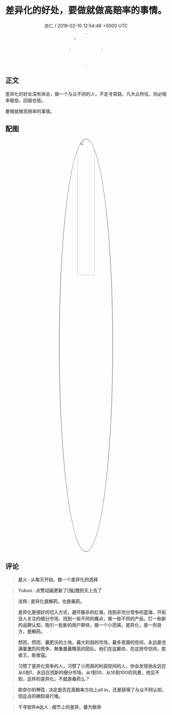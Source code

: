 <h1 align="center">差异化的好处，要做就做高赔率的事情。</h1>
<p align="center">
    <a>亦仁 / 2019-02-10 12:54:46 &#43;0000 UTC</a>
</p>

<div align="center">
    <img src="https://images.zsxq.com/Fn3NQqCN8nuGF86yZPXSbEsl0mb3?e=1590940799&amp;token=kIxbL07-8jAj8w1n4s9zv64FuZZNEATmlU_Vm6zD:pfbNc8W3hS0oYG_hyXXh_rHMHuc=" width="100" height="100" style="border:1px solid;border-radius:50%; color:#ffffff"/>
</div>

## 正文

<div>
差异化的好处深有体会，做一个与众不同的人，不走寻常路，凡大众所往，则必赔率极低，回报也低。

要做就做高赔率的事情。
</div>

## 配图
<div class="image" align="center">

<img src="https://images.zsxq.com/Fk33jvGpNMZanOxifonuHjDzMhdU?imageMogr2/auto-orient/thumbnail/800x/format/jpg/blur/1x0/quality/75&amp;e=1590940799&amp;token=kIxbL07-8jAj8w1n4s9zv64FuZZNEATmlU_Vm6zD:UgpDtMOgQaoBaDuz6ko1FhWlovc=" width="33%" height="33%" style="border:1px solid;border-radius:50%; color:#3c3f41"/>

</div>

## 评论

<div align="left">
<div>

<blockquote >
<span> <strong>星火 : 从每天开始，做一个差异化的选择 </strong></span>
</blockquote>

<blockquote >
<span> <strong>Yukun : 点赞动画更新了[强]翘到天上去了 </strong></span>
</blockquote>

<blockquote >
<span> <strong>法师 : 差异化是解药，也是毒药。

差异化是很好的切入方式，避开厮杀的红海，找到非充分竞争的蓝海，开拓没人关注的细分市场，找到一些不同的痛点，做一些不同的产品，打一些新的品牌认知，吸引一批新的用户群体，做一个小而美，差异化，是一剂良方，是解药。

然而，然而，最肥沃的土地，最大利润的市场，最多资源的空间，永远是充满着激烈的竞争，聚集着最精英的团队，他们在这厮杀、在这抢夺空间，胜者王，败者寇。

习惯了差异化竞争的人，习惯了小而美的利润空间的人，你会发现他永远在从0到1，永远在找新的细分市场，从1到10、从10到100的风景，他见不到，这样的差异化，不就是毒药么？ </strong></span>
</blockquote>

<blockquote >
<span> <strong>欧奈尔的琴弦 : 决定是否在高赔率方向上all in，还是获得了与众不同认知，但这点的确知易行难。 </strong></span>
</blockquote>

<blockquote >
<span> <strong>千寻软件🔥达人 : 细节上的差异，最为致命 </strong></span>
</blockquote>

</div>
</div>